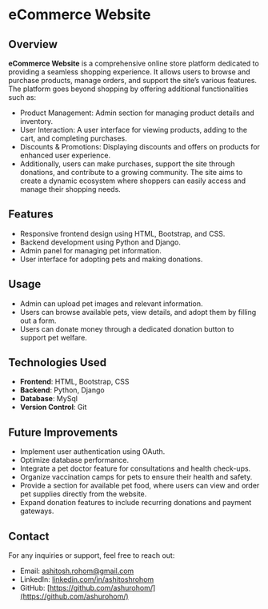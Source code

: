# eCommerce Website

## Overview
**eCommerce Website** is a comprehensive online store platform dedicated to providing a seamless shopping experience. It allows users to browse and purchase products, manage orders, and support the site’s various features. The platform goes beyond shopping by offering additional functionalities such as:

 - Product Management: Admin section for managing product details and inventory.
 - User Interaction: A user interface for viewing products, adding to the cart, and completing purchases.
 - Discounts & Promotions: Displaying discounts and offers on products for enhanced user experience.
 - Additionally, users can make purchases, support the site through donations, and contribute to a growing community. The site aims to create a dynamic ecosystem where shoppers can easily access 
   and manage their shopping needs.


## Features

- Responsive frontend design using HTML, Bootstrap, and CSS.
- Backend development using Python and Django.
- Admin panel for managing pet information.
- User interface for adopting pets and making donations.

## Usage

- Admin can upload pet images and relevant information.
- Users can browse available pets, view details, and adopt them by filling out a form.
- Users can donate money through a dedicated donation button to support pet welfare.

## Technologies Used

- **Frontend**: HTML, Bootstrap, CSS
- **Backend**: Python, Django
- **Database**: MySql
- **Version Control**: Git


## Future Improvements

- Implement user authentication using OAuth.
- Optimize database performance.
- Integrate a pet doctor feature for consultations and health check-ups.
- Organize vaccination camps for pets to ensure their health and safety.
- Provide a section for available pet food, where users can view and order pet supplies directly from the website.
- Expand donation features to include recurring donations and payment gateways.






## Contact
For any inquiries or support, feel free to reach out:

 - Email: ashitosh.rohom@gmail.com
 - LinkedIn: [linkedin.com/in/ashitoshrohom](linkedin.com/in/ashitoshrohom)
 - GitHub: [https://github.com/ashurohom/](https://github.com/ashurohom/)
